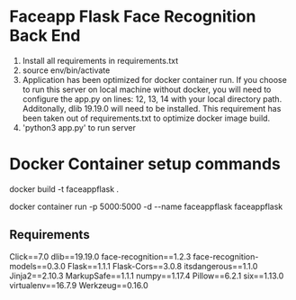 # Faceapp Flask Face Recognition Back End

1. Install all requirements in requirements.txt
2. source env/bin/activate
3. Application has been optimized for docker container run. If you choose to run this server on local machine without docker, you will need to configure the app.py on lines: 12, 13, 14 with your local directory path. Additonally, dlib 19.19.0 will need to be installed. This requirement has been taken out of requirements.txt to optimize docker image build.
4. 'python3 app.py' to run server

# Docker Container setup commands

docker build -t faceappflask .

docker container run -p 5000:5000 -d --name faceappflask faceappflask

## Requirements
  Click==7.0
  dlib==19.19.0
  face-recognition==1.2.3
  face-recognition-models==0.3.0
  Flask==1.1.1
  Flask-Cors==3.0.8
  itsdangerous==1.1.0
  Jinja2==2.10.3
  MarkupSafe==1.1.1
  numpy==1.17.4
  Pillow==6.2.1
  six==1.13.0
  virtualenv==16.7.9
  Werkzeug==0.16.0